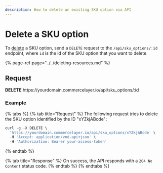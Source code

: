 ```yaml
---
description: How to delete an existing SKU option via API
---
```


# Delete a SKU option

To <a href="https://docs.commercelayer.io/developers/deleting-resources" target="_blank">delete</a> a SKU option, send a `DELETE` request to the `/api/sku_options/:id` endpoint, where `id` is the id of the SKU option that you want to delete.

{% page-ref page="../../deleting-resources.md" %}

## Request

**DELETE** https://<i></i>yourdomain.commercelayer.io/api/sku_options/:id

### Example

{% tabs %}
{% tab title="Request" %}
The following request tries to delete the SKU option identified by the ID "xYZkjABcde":

```javascript
curl -g -X DELETE \
  'https://yourdomain.commercelayer.io/api/sku_options/xYZkjABcde' \
  -H 'Accept: application/vnd.api+json' \
  -H 'Authorization: Bearer your-access-token'
```
{% endtab %}

{% tab title="Response" %}
On success, the API responds with a `204 No Content` status code.
{% endtab %}
{% endtabs %}

